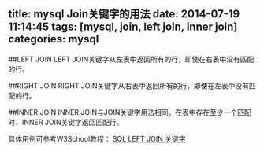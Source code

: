 title: mysql Join关键字的用法
date: 2014-07-19 11:14:45
tags: [mysql, join, left join, inner join]
categories: mysql
---
##LEFT JOIN
LEFT JOIN关键字从左表中返回所有的行，即使在右表中没有匹配的行。

##RIGHT JOIN
RIGHT JOIN关键字从右表中返回所有的行，即使在左表中没有匹配的行。

##INNER JOIN
INNER JOIN与JOIN关键字用法相同。在表中存在至少一个匹配时，INNER JOIN关键字返回匹配行。

具体用例可参考W3School教程： [SQL LEFT JOIN 关键字](http://www.w3school.com.cn/sql/sql_join_left.asp)